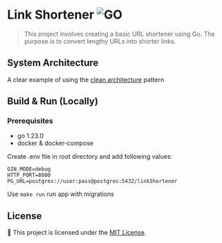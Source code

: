 ﻿# Link Shortener ![GO][go-badge]

[go-badge]: https://img.shields.io/badge/Go-v1.23.0-blue

> This project involves creating a basic URL shortener using Go. The purpose is to convert lengthy URLs into shorter links.

## System Architecture
A clear example of using the [clean architecture](https://github.com/evrone/go-clean-template) pattern 

## Build & Run (Locally)
### Prerequisites
- go 1.23.0
- docker & docker-compose

Create .env file in root directory and add following values:
```dotenv
GIN_MODE=debug
HTTP_PORT=8000
PG_URL=postgres://user:pass@postgres:5432/linkShortener
```

Use `make run` run app with migrations

## License
📜 This project is licensed under the [MIT License](LICENSE).
